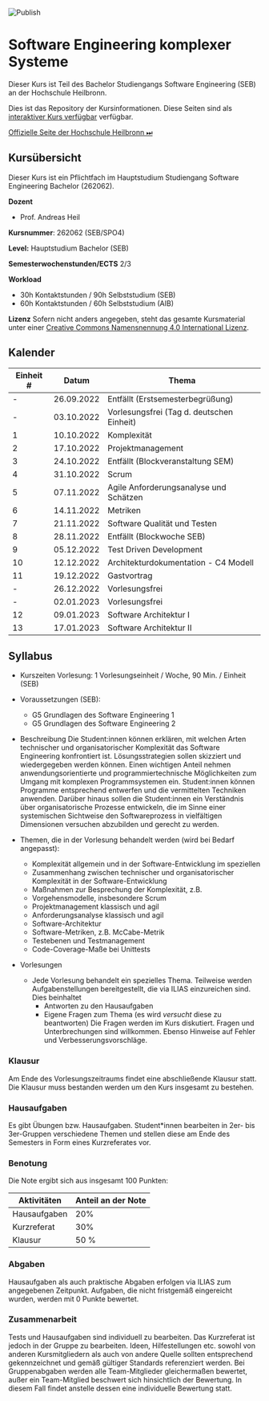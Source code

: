 ![Publish](https://github.com/aheil/hhn-devops/workflows/Publish/badge.svg?branch=main)

# Software Engineering komplexer Systeme

Dieser Kurs ist Teil des Bachelor Studiengangs Software Engineering (SEB) an der Hochschule Heilbronn.

Dies ist das Repository der Kursinformationen. Diese Seiten sind als [interaktiver Kurs verfügbar](https://liascript.github.io/course/?https://raw.githubusercontent.com/liaScript/docs/master/readme.md#1) verfügbar.

[Offizielle Seite der Hochschule Heilbronn ⏭](https://www.hs-heilbronn.de/seks)

## Kursübersicht

Dieser Kurs ist ein Pflichtfach im Hauptstudium Studiengang Software Engineering Bachelor (262062). 

**Dozent**

* Prof. Andreas Heil

**Kursnummer**:
262062 (SEB/SPO4)

**Level:**
Hauptstudium Bachelor (SEB)

**Semesterwochenstunden/ECTS**
2/3

**Workload**
- 30h Kontaktstunden / 90h Selbststudium (SEB)
- 60h Kontaktstunden / 60h Selbststudium (AIB)

**Lizenz**
Sofern nicht anders angegeben, steht das gesamte Kursmaterial unter einer [Creative Commons Namensnennung 4.0 International Lizenz](https://creativecommons.org/licenses/by/4.0/). 

## Kalender 

| Einheit # | Datum | Thema |
| --- | --- | --- |
|  - | 26.09.2022 | Entfällt (Erstsemesterbegrüßung) |  
|  - | 03.10.2022 | Vorlesungsfrei (Tag d. deutschen Einheit) | 
|  1 | 10.10.2022 | Komplexität |
|  2 | 17.10.2022 | Projektmanagement | 
|  3 | 24.10.2022 | Entfällt (Blockveranstaltung SEM) | 
|  4 | 31.10.2022 | Scrum | 
|  5 | 07.11.2022 | Agile Anforderungsanalyse und Schätzen | 
|  6 | 14.11.2022 | Metriken | 
|  7 | 21.11.2022 | Software Qualität und Testen | 
|  8 | 28.11.2022 | Entfällt (Blockwoche SEB) |
|  9 | 05.12.2022 | Test Driven Development | 
| 10 | 12.12.2022 | Architekturdokumentation - C4 Modell | 
| 11 | 19.12.2022 | Gastvortrag | 
|  - | 26.12.2022 | Vorlesungsfrei |
|  - | 02.01.2023 | Vorlesungsfrei | 
| 12 | 09.01.2023 | Software Architektur I |
| 13 | 17.01.2023 | Software Architektur II | 

## Syllabus

- Kurszeiten
Vorlesung: 1 Vorlesungseinheit / Woche, 90 Min. / Einheit (SEB)

- Voraussetzungen (SEB):
    - G5 Grundlagen des Software Engineering 1
    - G5 Grundlagen des Software Engineering 2

- Beschreibung 
  Die Student:innen können erklären, mit welchen Arten technischer und organisatorischer Komplexität das Software Engineering konfrontiert ist. Lösungsstrategien sollen skizziert und wiedergegeben werden können. Einen wichtigen Anteil nehmen anwendungsorientierte und programmiertechnische Möglichkeiten zum Umgang mit komplexen Programmsystemen ein. Student:innen können Programme entsprechend entwerfen und die vermittelten Techniken anwenden. Darüber hinaus sollen die Student:innen ein Verständnis über organisatorische Prozesse entwickeln, die im Sinne einer systemischen Sichtweise den Softwareprozess in vielfältigen Dimensionen versuchen abzubilden und gerecht zu werden.

- Themen, die in der Vorlesung behandelt werden (wird bei Bedarf angepasst):
    - Komplexität allgemein und in der Software-Entwicklung im
speziellen
    - Zusammenhang zwischen technischer und organisatorischer
Komplexität in der Software-Entwicklung
    - Maßnahmen zur Besprechung der Komplexität, z.B.
    - Vorgehensmodelle, insbesondere Scrum
    - Projektmanagement klassisch und agil
    - Anforderungsanalyse klassisch und agil
    - Software-Architektur
    - Software-Metriken, z.B. McCabe-Metrik
    - Testebenen und Testmanagement
    - Code-Coverage-Maße bei Unittests

- Vorlesungen 
    - Jede Vorlesung behandelt ein spezielles Thema. Teilweise werden Aufgabenstellungen bereitgestellt, die via ILIAS einzureichen sind. Dies beinhaltet 
        - Antworten zu den Hausaufgaben 
        - Eigene Fragen zum Thema (es wird *versucht* diese zu beantworten)
Die Fragen werden im Kurs diskutiert. Fragen und Unterbrechungen sind willkommen. Ebenso Hinweise auf Fehler und Verbesserungsvorschläge. 

### Klausur

Am Ende des Vorlesungszeitraums findet eine abschließende Klausur statt. Die Klausur muss bestanden werden um den Kurs insgesamt zu bestehen. 

### Hausaufgaben

Es gibt Übungen bzw. Hausaufgaben. Student*innen bearbeiten in 2er- bis 3er-Gruppen verschiedene Themen und stellen diese am Ende des Semesters in Form eines Kurzreferates vor. 

### Benotung

Die Note ergibt sich aus insgesamt 100 Punkten: 

| Aktivitäten | Anteil an der Note |
| --- | --- | 
| Hausaufgaben | 20% |
| Kurzreferat | 30% |
| Klausur | 50 % | 

### Abgaben

Hausaufgaben als auch praktische Abgaben erfolgen via ILIAS zum angegebenen Zeitpunkt. Aufgaben, die nicht fristgemäß eingereicht wurden, werden mit 0 Punkte bewertet. 

### Zusammenarbeit

Tests und Hausaufgaben sind individuell zu bearbeiten. Das Kurzreferat ist jedoch in der Gruppe zu bearbeiten. Ideen, Hilfestellungen etc. sowohl von anderen Kursmitgliedern als auch von andere Quelle sollten entsprechend gekennzeichnet und gemäß gültiger Standards referenziert werden. Bei Gruppenabgaben  werden alle Team-Mitglieder gleichermaßen bewertet, außer ein Team-Mitglied beschwert sich hinsichtlich der Bewertung. In diesem Fall findet anstelle dessen eine individuelle Bewertung statt.